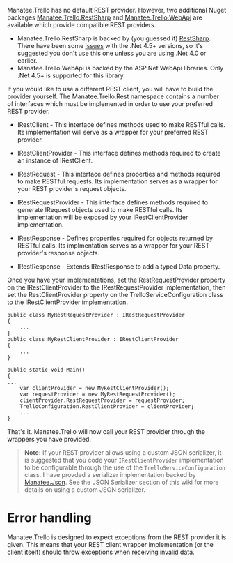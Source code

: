 Manatee.Trello has no default REST provider.  However, two additional Nuget packages [Manatee.Trello.RestSharp](https://www.nuget.org/packages/Manatee.Trello.RestSharp/) and [Manatee.Trello.WebApi](https://www.nuget.org/packages/Manatee.Trello.WebApi/) are available which provide compatible REST providers.

- Manatee.Trello.RestSharp is backed by (you guessed it) [RestSharp](http://restsharp.org/).  There have been some [issues](https://trello.com/c/9oqS8oxg) with the .Net 4.5+ versions, so it's suggested you don't use this one unless you are using .Net 4.0 or earlier.
- Manatee.Trello.WebApi is backed by the ASP.Net WebApi libraries.  Only .Net 4.5+ is supported for this library.

If you would like to use a different REST client, you will have to build the provider yourself.  The Manatee.Trello.Rest namespace contains a number of interfaces which must be implemented in order to use your preferred REST provider.

- IRestClient - This interface defines methods used to make RESTful calls.  Its implementation will serve as a wrapper for your preferred REST provider.

- IRestClientProvider - This interface defines methods required to create an instance of IRestClient.

- IRestRequest - This interface defines properties and methods required to make RESTful requests.  Its implementation serves as a wrapper for your REST provider's request objects.

- IRestRequestProvider - This interface defines methods required to generate IRequest objects used to make RESTful calls.  Its implementation will be exposed by your IRestClientProvider implementation.

- IRestResponse - Defines properties required for objects returned by RESTful calls.  Its implmentation serves as a wrapper for your REST provider's response objects.

- IRestResponse<T> - Extends IRestResponse to add a typed Data property.

Once you have your implementations, set the RestRequestProvider property on the IRestClientProvider to the IRestRequestProvider implementation, then set the RestClientProvider property on the TrelloServiceConfiguration class to the IRestClientProvider implementation.

    public class MyRestRequestProvider : IRestRequestProvider
    {
        ...
    }
    public class MyRestClientProvider : IRestClientProvider
    {
        ...
    }

    public static void Main()
    {
	...
        var clientProvider = new MyRestClientProvider();
        var requestProvider = new MyRestRequestProvider();
        clientProvider.RestRequestProvider = requestProvider;
        TrelloConfiguration.RestClientProvider = clientProvider;
        ...
    }

That's it.  Manatee.Trello will now call your REST provider through the wrappers you have provided.

>**Note:**  If your REST provider allows using a custom JSON serializer, it is suggested that you code your `IRestClientProvider` implementation to be configurable through the use of the `TrelloServiceConfiguration` class.  I have provded a serializer implementation backed by [Manatee.Json](https://www.nuget.org/packages/Manatee.Trello.ManateeJson/).  See the JSON Serializer section of this wiki for more details on using a custom JSON serializer.

# Error handling

Manatee.Trello is designed to expect exceptions from the REST provider it is given.  This means that your REST client wrapper implementation (or the client itself) should throw exceptions when receiving invalid data.
